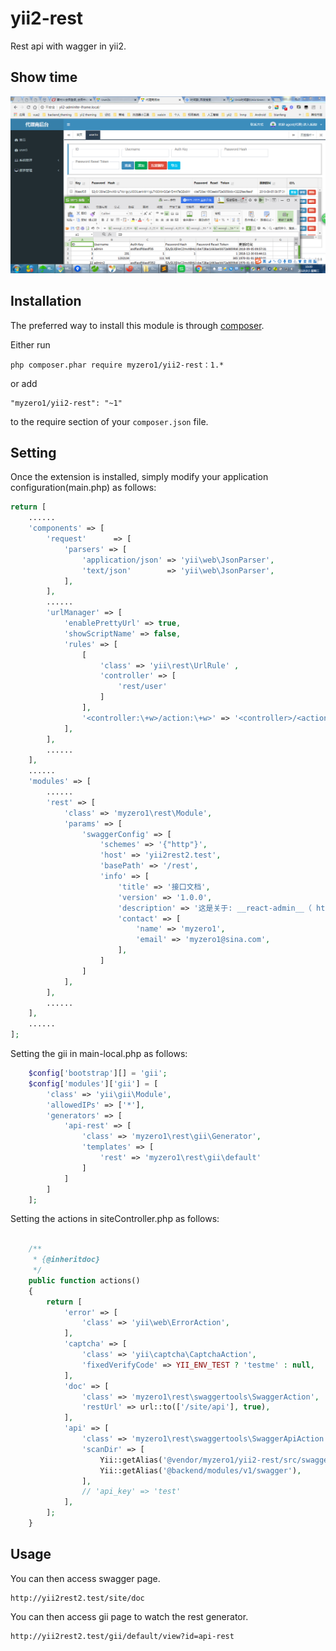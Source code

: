 yii2-rest
========================

Rest api with wagger in yii2.

Show time
------------

![](https://github.com/myzero1/show-time/blob/master/yii2-gridview-export/screenshot/1.png)

Installation
------------

The preferred way to install this module is through [composer](http://getcomposer.org/download/).

Either run

```
php composer.phar require myzero1/yii2-rest：1.*
```

or add

```
"myzero1/yii2-rest": "~1"
```

to the require section of your `composer.json` file.



Setting
-----

Once the extension is installed, simply modify your application configuration(main.php) as follows:

```php
return [
    ......
    'components' => [
        'request'      => [
            'parsers' => [
                'application/json' => 'yii\web\JsonParser',
                'text/json'        => 'yii\web\JsonParser',
            ],
        ],
        ......
        'urlManager' => [
            'enablePrettyUrl' => true,
            'showScriptName' => false,
            'rules' => [
                [
                    'class' => 'yii\rest\UrlRule' ,
                    'controller' => [
                        'rest/user'
                    ]
                ],
                '<controller:\+w>/action:\+w>' => '<controller>/<action>'
            ],
        ],
        ......
    ],
    ......
    'modules' => [
        ......
        'rest' => [
            'class' => 'myzero1\rest\Module',
            'params' => [
                'swaggerConfig' => [
                    'schemes' => '{"http"}',
                    'host' => 'yii2rest2.test',
                    'basePath' => '/rest',
                    'info' => [
                        'title' => '接口文档',
                        'version' => '1.0.0',
                        'description' => '这是关于: __react-admin__（ https://github.com/marmelab/react-admin/tree/master/packages/ra-data-simple-rest ）的rest api',
                        'contact' => [
                            'name' => 'myzero1',
                            'email' => 'myzero1@sina.com',
                        ],
                    ]
                ]
            ],
        ],
        ......
    ],
    ......
];
```

Setting the gii in main-local.php as follows:

```php
    $config['bootstrap'][] = 'gii';
    $config['modules']['gii'] = [
        'class' => 'yii\gii\Module',
        'allowedIPs' => ['*'],
        'generators' => [
            'api-rest' => [
                'class' => 'myzero1\rest\gii\Generator',
                'templates' => [
                    'rest' => 'myzero1\rest\gii\default'
                ]
            ]
        ]
    ];
```


Setting the actions in siteController.php as follows:

```php

    /**
     * {@inheritdoc}
     */
    public function actions()
    {
        return [
            'error' => [
                'class' => 'yii\web\ErrorAction',
            ],
            'captcha' => [
                'class' => 'yii\captcha\CaptchaAction',
                'fixedVerifyCode' => YII_ENV_TEST ? 'testme' : null,
            ],
            'doc' => [
                'class' => 'myzero1\rest\swaggertools\SwaggerAction',
                'restUrl' => url::to(['/site/api'], true),
            ],
            'api' => [
                'class' => 'myzero1\rest\swaggertools\SwaggerApiAction',
                'scanDir' => [
                    Yii::getAlias('@vendor/myzero1/yii2-rest/src/swaggertools/config'),
                    Yii::getAlias('@backend/modules/v1/swagger'),
                ],
                // 'api_key' => 'test'
            ],
        ];
    }
```

Usage
-----

You can then access swagger page.

```
http://yii2rest2.test/site/doc
```


You can then access gii page to watch the rest generator.

```
http://yii2rest2.test/gii/default/view?id=api-rest
```